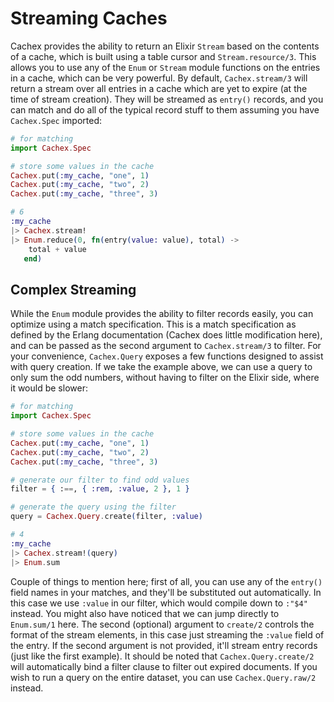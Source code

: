 # Streaming Caches

Cachex provides the ability to return an Elixir `Stream` based on the contents of a cache, which is built using a table cursor and `Stream.resource/3`. This allows you to use any of the `Enum` or `Stream` module functions on the entries in a cache, which can be very powerful. By default, `Cachex.stream/3` will return a stream over all entries in a cache which are yet to expire (at the time of stream creation). They will be streamed as `entry()` records, and you can match and do all of the typical record stuff to them assuming you have `Cachex.Spec` imported:

```elixir
# for matching
import Cachex.Spec

# store some values in the cache
Cachex.put(:my_cache, "one", 1)
Cachex.put(:my_cache, "two", 2)
Cachex.put(:my_cache, "three", 3)

# 6
:my_cache
|> Cachex.stream!
|> Enum.reduce(0, fn(entry(value: value), total) ->
    total + value
   end)
```

## Complex Streaming

While the `Enum` module provides the ability to filter records easily, you can optimize using a match specification. This is a match specification as defined by the Erlang documentation (Cachex does little modification here), and can be passed as the second argument to `Cachex.stream/3` to filter. For your convenience, `Cachex.Query` exposes a few functions designed to assist with query creation. If we take the example above, we can use a query to only sum the odd numbers, without having to filter on the Elixir side, where it would be slower:

```elixir
# for matching
import Cachex.Spec

# store some values in the cache
Cachex.put(:my_cache, "one", 1)
Cachex.put(:my_cache, "two", 2)
Cachex.put(:my_cache, "three", 3)

# generate our filter to find odd values
filter = { :==, { :rem, :value, 2 }, 1 }

# generate the query using the filter
query = Cachex.Query.create(filter, :value)

# 4
:my_cache
|> Cachex.stream!(query)
|> Enum.sum
```

Couple of things to mention here; first of all, you can use any of the `entry()` field names in your matches, and they'll be substituted out automatically. In this case we use `:value` in our filter, which would compile down to `:"$4"` instead. You might also have noticed that we can jump directly to `Enum.sum/1` here. The second (optional) argument to `create/2` controls the format of the stream elements, in this case just streaming the `:value` field of the entry. If the second argument is not provided, it'll stream entry records (just like the first example). It should be noted that `Cachex.Query.create/2` will automatically bind a filter clause to filter out expired documents. If you wish to run a query on the entire dataset, you can use `Cachex.Query.raw/2` instead.
